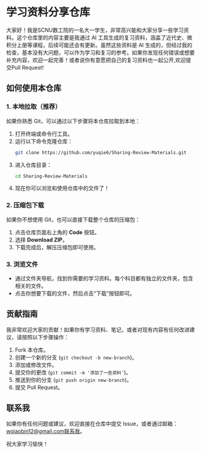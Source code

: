 
# 学习资料分享仓库

大家好！我是SCNU数工院的一名大一学生，非常高兴能和大家分享一些学习资料。这个仓库里的内容主要是我通过 AI 工具生成的复习资料，涵盖了近代史、微积分上册等课程，后续可能还会有更新。虽然这些资料是 AI 生成的，但经过我的检查，基本没有大问题，可以作为学习和复习的参考。如果你发现任何错误或想要补充内容，欢迎一起完善！或者说你有意愿把自己的复习资料也一起公开,欢迎提交Pull Request!

## 如何使用本仓库

### 1. 本地拉取（推荐）

如果你熟悉 Git，可以通过以下步骤将本仓库拉取到本地：

1. 打开终端或命令行工具。
2. 运行以下命令克隆仓库：
   ```bash
   git clone https://github.com/yuqie6/Sharing-Review-Materials.git
   ```
3. 进入仓库目录：
   ```bash
   cd Sharing-Review-Materials
   ```
4. 现在你可以浏览和使用仓库中的文件了！

### 2. 压缩包下载

如果你不想使用 Git，也可以直接下载整个仓库的压缩包：

1. 点击仓库页面右上角的 **Code** 按钮。
2. 选择 **Download ZIP**。
3. 下载完成后，解压压缩包即可使用。

### 3. 浏览文件

- 通过文件夹导航，找到你需要的学习资料。每个科目都有独立的文件夹，包含相关的文件。
- 点击你想要下载的文件，然后点击“下载”按钮即可。

## 贡献指南

我非常欢迎大家的贡献！如果你有学习资料、笔记，或者对现有内容有任何改进建议，请按照以下步骤操作：

1. Fork 本仓库。
2. 创建一个新的分支 (`git checkout -b new-branch`)。
3. 添加或修改文件。
4. 提交你的更改 (`git commit -m '添加了一些资料'`)。
5. 推送到你的分支 (`git push origin new-branch`)。
6. 提交 Pull Request。

## 联系我

如果你有任何问题或建议，欢迎直接在仓库中提交 Issue，或者通过邮箱：wqiaobin12@gmail.com联系我。

祝大家学习愉快！

